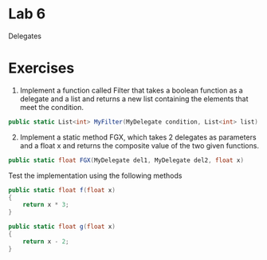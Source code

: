 # Lab 6 
Delegates

# Exercises

1. Implement a function called Filter that takes a boolean function as a delegate and a list and returns a new list containing the elements that meet the condition.

```C#
public static List<int> MyFilter(MyDelegate condition, List<int> list)
```

2. Implement a static method FGX, which takes 2 delegates as parameters and a float x and returns the composite value of the two given functions.

```C#
public static float FGX(MyDelegate del1, MyDelegate del2, float x)
```

Test the implementation using the following methods
```C#
public static float f(float x)
{
    return x * 3;
}

public static float g(float x)
{
    return x - 2;
}
```